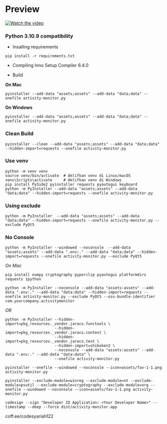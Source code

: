 # Preview
[![Watch the video](https://img.youtube.com/vi/HyQbqRQ3CRQ/maxresdefault.jpg)](https://youtu.be/HyQbqRQ3CRQ)



### Python 3.10.9 compatibility

- Insalling requirements

```
pip install -r requirements.txt
```

- Compiling
Inno Setup Compiler 6.4.0

- Build

**On Mac**

```
pyinstaller --add-data "assets;assets" --add-data "data;data" --onefile activity-monitor.py
```

**On Windows**

```
pyinstaller --add-data "assets;assets" --add-data "data;data" --onefile activity-monitor.py
```

### Clean Build

```
pyinstaller --clean --add-data "assets;assets" --add-data "data;data" --hidden-import=requests --onefile activity-monitor.py
```

### Use venv

```
python -m venv venv
source venv/bin/activate  # Aktifkan venv di Linux/macOS
venv\Scripts\activate     # Aktifkan venv di Windows
pip install PySide2 pyinstaller requests pyautogui keyboard
python -m PyInstaller --add-data "assets;assets" --add-data "data;data" --hidden-import=requests --onefile activity-monitor.py
```

### Using exclude

```
python -m PyInstaller  --add-data "assets;assets" --add-data "data;data" --hidden-import=requests --onefile activity-monitor.py --exclude PyQt5
```

### No Console

```
python -m PyInstaller --windowed --noconsole  --add-data "assets;assets" --add-data ".env;." --add-data "data;data" --hidden-import=requests --onefile activity-monitor.py --exclude PyQt5
```

_On Mac_

```
pip install numpy cryptography pyperclip pyautogui platformdirs requests ipython
```

```
python -m PyInstaller --noconsole --add-data "assets:assets" --add-data ".env:." --add-data "data:data" --hidden-import=requests --onefile activity-monitor.py --exclude PyQt5 --osx-bundle-identifier com.yourcompany.activitymonitor
```

_OR_

```
python -m PyInstaller --hidden-import=pkg_resources._vendor.jaraco.functools \
                      --hidden-import=pkg_resources._vendor.jaraco.context \
                      --hidden-import=pkg_resources._vendor.jaraco.text \
                      --hidden-import=shiboken2 \
                      --noconsole --add-data "assets:assets" --add-data ".env:." --add-data "data:data" \
                      --onefile activity-monitor.py

pyinstaller --onefile --windowed --noconsole --icon=assets/fav-1-1.png activity-monitor.py

pyinstaller --exclude-module=winreg --exclude-module=nt --exclude-module=psutil --exclude-module=cryptography --exclude-module=org --onefile --windowed --noconsole --icon=assets/fav-1-1.png activity-monitor.py

codesign --sign "Developer ID Application: <Your Developer Name>" --timestamp --deep --force dist/activity-monitor.app
```

coff.ee/codesyariah122
